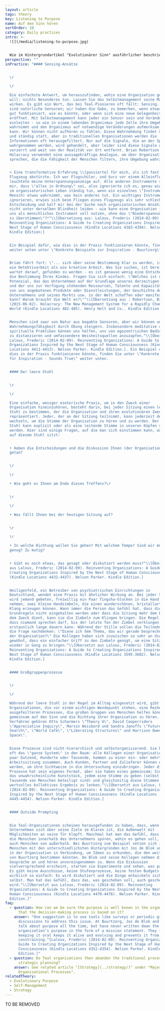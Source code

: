 ```yaml
---
layout: article
tags: theory
key: Listening to Purpose
name: Auf den Sinn hören
sortOrder: 10
category: Daily practices
intro: >-
  ![](/media/listening-to-purpose.jpg)


  Wie im Hintergrundartikel "Evolutionärer Sinn" ausführlicher beschrieben, ist eines der bestimmenden Merkmale von Teal-Organisationen, dass Entscheidungen und Handlungen von dem Wunsch angetrieben werden, den Sinn der Organisation zu erfüllen, einen Sinn, der sich im Laufe der Zeit entwickelt und der sich von der Gewinnmaximierung oder dem Schlagen der Konkurrenz unterscheidet. Wenn wir davon ausgehen, dass eine Organisation ihre eigene Energie und ihre eigene Richtung hat und dass die Rolle ihrer Mitglieder darin besteht, sich an dieser Richtung auszurichten, anstatt sie zu diktieren, stellt sich die Frage: "Wie finden wir heraus, wohin sie gehen will?" Ein wichtiger organisatorischer Prozess in Teal-Organisationen ist daher das, was oft als "Listening to Purpose" bezeichnet wird.
perspective: ""
inPractice: "#### Sensing-Ansätze


  \r

  \r

  Die einfachste Antwort, um herauszufinden, wohin eine Organisation gehen
  will: nichts Besonderes tun. Lassen Sie das Selbstmanagement seine Magie
  wirken. Es gibt ein Wort, das bei Teal-Pionieren oft fällt: Sensing. Wir alle
  sind natürliche Sensoren; wir haben die Gabe, zu bemerken, wenn etwas nicht so
  gut funktioniert, wie es könnte, oder wenn sich eine neue Gelegenheit
  eröffnet. Mit Selbstmanagement kann jeder ein Sensor sein und Veränderungen
  einleiten - so wie in einem lebenden Organismus jede Zelle ihre Umgebung
  wahrnimmt und den Organismus auf notwendige Veränderungen aufmerksam machen
  kann. Wir können nicht aufhören zu fühlen. Diese Wahrnehmung findet überall
  und ständig statt, aber in traditionellen Organisationen werden die
  Informationen oft herausgefiltert. Nur auf die Signale, die an der Spitze
  wahrgenommen werden, wird gehandelt, aber leider sind diese Signale oft
  verzerrt und weit von der Realität vor Ort entfernt. Brian Robertson von
  Holacracy verwendet eine aussagekräftige Analogie, um über Organisationen zu
  sprechen, die die Fähigkeit der Menschen filtern, ihre Umgebung wahrzunehmen:


  > Eine transformative Erfahrung \\[passierte] für mich, als ich fast ein
  Flugzeug abstürzte. Ich war Flugschüler, und kurz vor einem Alleinflug
  leuchtete meine Unterspannungsanzeige auf. Alle anderen Instrumente sagten
  mir, dass \"alles in Ordnung\" sei, also ignorierte ich es, genau wie wir es
  im organisatorischen Leben ständig tun, wenn ein einzelnes \"Instrument\" (ein
  Mensch) etwas wahrnimmt, was kein anderes tut. Ein wichtiges Instrument zu
  ignorieren, erwies sich beim Fliegen eines Flugzeugs als sehr schlechte
  Entscheidung und half mir bei der Suche nach organisatorischen Ansätzen, die
  nicht unter derselben Blindheit leiden - wie kann eine Organisation jeden von
  uns als menschliches Instrument voll nutzen, ohne das \"Niederspannungslicht
  zu überstimmen\"?*^\\[Übersetzung aus: Laloux, Frederic (2014-02-09)
  Reinventing Organizations: A Guide to Creating Organizations Inspired by the
  Next Stage of Human Consciousness (Kindle Locations 4383-4394). Nelson Parker.
  Kindle Edition:]


  Ein Beispiel dafür, wie dies in der Praxis funktionieren könnte, finden Sie
  weiter unten unter \"Konkrete Beispiele zur Inspiration - Buurtzorg\".


  Brian fährt fort: \"... sich über seine Bestimmung klar zu werden, ist eher
  wie Detektivarbeit als wie kreative Arbeit. Was Sie suchen, ist bereits da und
  wartet darauf, gefunden zu werden - es ist genauso wenig eine Entscheidung wie
  die Bestimmung Ihres Kindes. Fragen Sie sich einfach: \"Welches ist das größte
  Potenzial, das das Unternehmen auf der Grundlage unseres derzeitigen Kontextes
  und der uns zur Verfügung stehenden Ressourcen, Talente und Kapazitäten, der
  von uns angebotenen Produkte oder Dienstleistungen, der Geschichte des
  Unternehmens und seines Markts usw. in der Welt schaffen oder manifestieren
  kann? Warum braucht die Welt es?\"^\\[Übersetzung aus : Robertson, Brian J.
  (2015-06-02). Holacracy: The New Management System for a Rapidly Changing
  World (Kindle Locations 482-485). Henry Holt and Co.. Kindle Edition.]


  Menschen sind zwar von Natur aus begabte Sensoren, aber wir können unsere
  Wahrnehmungsfähigkeit durch Übung steigern. Insbesondere meditative oder
  spirituelle Praktiken können uns helfen, uns von egozentrischen Bedürfnissen
  zu distanzieren und umfassendere Weisheitsquellen anzuzapfen.^\\[Übersetzt aus
  Laloux, Frederic (2014-02-09). Reinventing Organizations: A Guide to Creating
  Organizations Inspired by the Next Stage of Human Consciousness (Kindle
  Locations 4411-4413). Nelson Parker. Kindle Edition.]. Ein Beispiel dafür, wie
  dies in der Praxis funktionieren könnte, finden Sie unter \"Konkrete Beispiele
  für Inspiration - Sounds True\" weiter unten.


  #### Der leere Stuhl


  \r

  \r

  Eine einfache, weniger esoterische Praxis, um in den Zweck einer
  Organisation hineinzuhören, besteht darin, bei jeder Sitzung einen leeren
  Stuhl zu bestimmen, der die Organisation und ihren evolutionären Zweck
  repräsentiert. Jeder, der an der Sitzung teilnimmt, kann jederzeit den Platz
  wechseln, um die Stimme der Organisation zu hören und zu werden. Der leere
  Stuhl kann explizit oder als eine leitende Stimme in unseren Köpfen verwendet
  werden. Hier sind einige Fragen, auf die man sich einstimmen kann, während man
  auf diesem Stuhl sitzt:


  • Haben die Entscheidungen und die Diskussion Ihnen (der Organisation) gut
  getan?


  \r

  \r

  • Wie geht es Ihnen am Ende dieses Treffens?\r


  \r

  \r

  • Was fällt Ihnen bei der heutigen Sitzung auf?


  \r

  \r

  • In welche Richtung wollen Sie gehen? Mit welchem Tempo? Sind wir mutig
  genug? Zu mutig?


  • Gibt es noch etwas, das gesagt oder diskutiert werden muss?^\\[Übersetzt
  aus Laloux, Frederic (2014-02-09). Reinventing Organizations: A Guide to
  Creating Organizations Inspired by the Next Stage of Human Consciousness
  (Kindle Locations 4432-4437). Nelson Parker. Kindle Edition.]


  Heiligenfeld, ein Betreiber von psychiatrischen Einrichtungen in
  Deutschland, wendet eine Praxis mit ähnlicher Wirkung an. Bei jeder Sitzung
  wird jemand gebeten, freiwillig ein Paar Tingsha-Glocken in die Hand zu
  nehmen, zwei kleine Handzimbeln, die einen wunderschönen, kristallartigen
  Klang erzeugen können. Wann immer die Person das Gefühl hat, dass die
  Grundregeln nicht eingehalten werden oder dass die Sitzung mehr dem Ego als
  dem Zweck dient, kann sie die Zimbeln zum Klingen bringen. Die Regel lautet,
  dass niemand sprechen darf, bis der letzte Ton der Zimbel verklungen ist - was
  erstaunlich lange dauern kann. Während der Stille sollen die Teilnehmer über
  die Frage nachdenken: \"Diene ich dem Thema, das wir gerade besprechen, und
  der Organisation?\" Die Kollegen haben sich inzwischen so sehr an diese Praxis
  gewöhnt, dass ein einfacher Griff zu den Zimbeln genügt, um eine Sitzung
  wieder in Gang zu bringen.^\\[Übersetzt aus Laloux, Frederic (2014-02-09).
  Reinventing Organizations: A Guide to Creating Organizations Inspired by the
  Next Stage of Human Consciousness (Kindle Locations 3595-3602). Nelson Parker.
  Kindle Edition.]


  #### Großgruppenprozesse


  \r

  \r

  Während der leere Stuhl in der Regel im Alltag eingesetzt wird, gibt es für
  Organisationen, die vor einem wichtigen Wendepunkt stehen, eine Reihe von
  ausgefeilteren Prozessen, die großen Gruppen von Menschen helfen können,
  gemeinsam auf den Sinn und die Richtung ihrer Organisation zu hören. Zu diesen
  Verfahren gehören Otto Scharmers \"Theory U\", David Cooperriders
  \"Appreciative Inquiry\", Marvin Weisbord und Sandra Janoffs \"Future
  Search\", \"World Café\", \"Liberating Structures\" und Harrison Owens \"Open
  Space\".


  Diese Prozesse sind nicht-hierarchisch und selbstorganisierend. Sie bringen
  oft das \"ganze System\" in den Raum: alle Kollegen einer Organisation, ob ein
  paar Dutzend, Hunderte oder Tausende, kommen zu einer ein- oder mehrtägigen
  Arbeitssitzung zusammen. Auch Kunden, Partner und Zulieferer können eingeladen
  werden, um ihre Sichtweise in die Untersuchung einzubringen. Jeder dieser
  Prozesse hat sein eigenes Format, aber sie haben eines gemeinsam: Sie schaffen
  das unwahrscheinliche Kunststück, jedem eine Stimme zu geben (selbst wenn
  Tausende von Menschen beteiligt sind) und gleichzeitig diese Stimmen auf ein
  wertvolles kollektives Ergebnis zu lenken.^\\[Übersetzt aus Laloux, Frederic
  (2014-02-09). Reinventing Organizations: A Guide to Creating Organizations
  Inspired by the Next Stage of Human Consciousness (Kindle Locations
  4445-4454). Nelson Parker. Kindle Edition.]


  #### Outside Prompting


  Die Teal-Organisationen scheinen herausgefunden zu haben, dass, wenn ein
  Unternehmen sich über seine Ziele im Klaren ist, die Außenwelt mit
  Möglichkeiten an seine Tür klopft. Manchmal hat man das Gefühl, dass nicht nur
  die Menschen innerhalb des Unternehmens spüren, wohin es gehen soll, sondern
  auch Menschen von außerhalb. Bei Buurtzorg zum Beispiel setzen sich inzwischen
  Menschen mit den unterschiedlichsten Hintergründen mit Jos de Blok und anderen
  in der Organisation in Verbindung, um Ideen zu erkunden, die den weiteren Weg
  von Buurtzorg bestimmen könnten. De Blok und seine Kollegen nehmen diese
  Gespräche an und hören unvoreingenommen zu. Wenn die Diskussion
  vielversprechend erscheint, starten sie Experimente und sehen, was passiert.
  Es gibt keine Ausschüsse, keine Stufenprozesse, keine festen Budgets. Es ist
  wirklich so einfach: Es wird diskutiert und die Dinge entwickeln sich von
  selbst. Man hat das Gefühl, dass das, was geschehen soll, auch geschehen
  wird.^\\[Übersetzt aus Laloux, Frederic (2014-02-09). Reinventing
  Organizations: A Guide to Creating Organizations Inspired by the Next Stage of
  Human Consciousness (Kindle Locations 4470-4478). Nelson Parker. Kindle
  Edition.]"
faq:
  - question: How can we be sure the purpose is well known in the organization and
      that the decision-making process is based on it?
    answer: "One suggestion is to use tools like surveys or periodic group
      discussions to address this issue. At Buurtzorg, Jos de Blok and others
      talk about purpose all the time, but have never written down the
      organization’s purpose in the form of a mission statement. They find that
      keeping it oral keeps it alive and evolving and prevents it from becoming
      constraining.^[Laloux, Frederic (2014-02-09). Reinventing Organizations: A
      Guide to Creating Organizations Inspired by the Next Stage of Human
      Consciousness (Kindle Locations 4352-4354). Nelson Parker. Kindle
      Edition.]"
  - question: Do Teal organizations then abandon the traditional process of
      strategic planning?
    answer: See related article "[Strategy](../strategy/)" under "Major
      Organizational Processes".
relatedTheory:
  - Evolutionary Purpose
  - Self-Management
  - Strategy
---
```

TO BE REMOVED